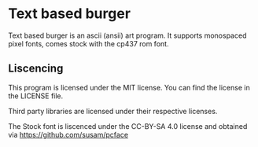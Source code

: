 # Text based burger
Text based burger is an ascii (ansii) art program. It supports monospaced pixel fonts, comes stock with the cp437 rom font.

## Liscencing
This program is licensed under the MIT license. You can find the license in the LICENSE file.

Third party libraries are licensed under their respective licenses.

The Stock font is liscenced under the CC-BY-SA 4.0 license and obtained via https://github.com/susam/pcface